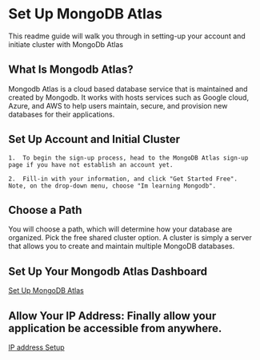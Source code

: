 # Set Up MongoDB Atlas

This readme guide will walk you through in setting-up your account and initiate cluster with MongoDb Atlas

## What Is Mongodb Atlas?

Mongodb Atlas is a cloud based database service that is maintained and created by Mongodb. It works with hosts services such as Google cloud, Azure, and AWS to help users maintain, secure, and provision new databases for their applications.

## Set Up Account and Initial Cluster

    1.  To begin the sign-up process, head to the MongoDB Atlas sign-up page if you have not establish an account yet.

    2.  Fill-in with your information, and click "Get Started Free".  Note, on the drop-down menu, choose "Im learning Mongodb".

## Choose a Path

You will choose a path, which will determine how your database are organized. Pick the free shared cluster option. A cluster is simply a server that allows you to create and maintain multiple MongoDB databases.

## Set Up Your Mongodb Atlas Dashboard

[Set Up MongoDB Atlas](../week-17-nosql/idealsetup.png)

## Allow Your IP Address: Finally allow your application be accessible from anywhere.

[IP address Setup](../week-17-nosql/ip.png)
